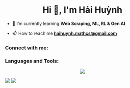 <h1 align="center">Hi 👋, I'm Hải Huỳnh</h1>

- 🌱 I’m currently learning **Web Scraping, ML, RL & Gen AI**

- 📫 How to reach me **haihuynh.mathcs@gmail.com**

<h3 align="left">Connect with me:</h3>
<p align="left">
</p>

<h3 align="left">Languages and Tools:</h3>
<p align="center">
  <a href="https://skillicons.dev">
    <img src="https://skillicons.dev/icons?i=c,cpp,py,r,julia,git,sklearn,opencv,pytorch,bash,linux,docker,selenium,githubactions&perline=6&theme=light" />
  </a>
</p>

![](http://github-profile-summary-cards.vercel.app/api/cards/profile-details?username=hari-huynh&theme=nord_dark)
![](http://github-profile-summary-cards.vercel.app/api/cards/repos-per-language?username=hari-huynh&theme=nord_dark&exclude={python,rust,c_cpp})
